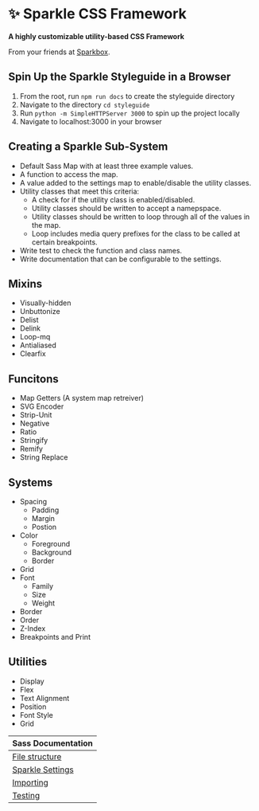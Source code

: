 ✨ Sparkle CSS Framework
=====================

**A highly customizable utility-based CSS Framework**

From your friends at [Sparkbox](https://seesparkbox.com).

## Spin Up the Sparkle Styleguide in a Browser
1. From the root, run `npm run docs` to create the styleguide directory
1. Navigate to the directory `cd styleguide`
1. Run `python -m SimpleHTTPServer 3000` to spin up the project locally
1. Navigate to localhost:3000 in your browser

## Creating a Sparkle Sub-System

- Default Sass Map with at least three example values.
- A function to access the map.
- A value added to the settings map to enable/disable the utility classes.
- Utility classes that meet this criteria:
    - A check for if the utility class is enabled/disabled.
    - Utility classes should be written to accept a namepspace.
    - Utility classes should be written to loop through all of the values in the map.
    - Loop includes media query prefixes for the class to be called at certain breakpoints.
- Write test to check the function and class names.
- Write documentation that can be configurable to the settings.


## Mixins

- Visually-hidden
- Unbuttonize
- Delist
- Delink
- Loop-mq
- Antialiased
- Clearfix


## Funcitons

- Map Getters (A system map retreiver)
- SVG Encoder
- Strip-Unit
- Negative
- Ratio
- Stringify
- Remify
- String Replace


## Systems

- Spacing
    - Padding
    - Margin
    - Postion
- Color
    - Foreground
    - Background
    - Border
- Grid
- Font
    - Family
    - Size
    - Weight
- Border
- Order
- Z-Index
- Breakpoints and Print


## Utilities

- Display
- Flex
- Text Alignment
- Position
- Font Style
- Grid



| Sass Documentation                              |
|-------------------------------------------------|
| [File structure](docs.md#file-structure)        |
| [Sparkle Settings](docs.md#sparkle-settings)    |
| [Importing](docs.md#importing)                  |
| [Testing](docs.md#adding-sass-unit-tests)       |
